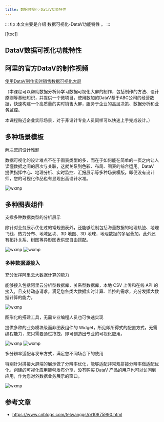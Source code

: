 ```yaml
---
title: 数据可视化-DataV功能特性
---
```


::: tip
本文主要是介绍 数据可视化-DataV功能特性 。
:::

[[toc]]


## DataV数据可视化功能特性

## 阿里的官方DataV的制作视频 

[使用DataV制作实时销售数据可视化大屏](http://click.aliyun.com/m/39500/)

（本课程可以帮助数据分析师学习数据可视化大屏的制作，包括制作的方法、设计原则等基础知识，并提供一个微项目，使用数加的DataV基于ABC公司的经营数据，快速构建一个高质量的实时销售大屏，服务于企业的高层决策、数据分析和业务监控。

本课程贴近企业实际场景，对于非设计专业人员同样可以快速上手完成设计。）

## 多种场景模板

解决您的设计难题

数据可视化的设计难点不在于图表类型的多，而在于如何能在简单的一页之内让人读懂数据之间的层次与关联，这就关系到色彩、布局、图表的综合运用。DataV 提供指挥中心、地理分析、实时监控、汇报展示等多种场景模版，即便没有设计师，您的可视化作品也有显现出高设计水准。

<img class= "zoom-custom-imgs" :src="$withBase('/assets/img/da/dataview/funfeatures/48590-20190516153723398-662084719.gif')" alt="wxmp">

## 多种图表组件

支撑多种数据类型的分析展示

除针对业务展示优化过的常规图表外，还能够绘制包括海量数据的地理轨迹、地理飞线、热力分布、地域区块、3D 地图、3D 地球，地理数据的多层叠加。此外还有拓扑关系、树图等异形图表供您自由搭配。

<img class= "zoom-custom-imgs" :src="$withBase('/assets/img/da/dataview/funfeatures/48590-20190516153739927-1050199996.gif')" alt="wxmp">

<img class= "zoom-custom-imgs" :src="$withBase('/assets/img/da/dataview/funfeatures/48590-20190516153809130-1712319076.gif')" alt="wxmp">

### 多种数据源接入
充分发挥阿里云大数据计算的能力

能够接入包括阿里云分析型数据库，关系型数据库，本地 CSV 上传和在线 API 的接入，且支持动态请求。满足您各类大数据实时计算、监控的需求，充分发挥大数据计算的能力。

<img class= "zoom-custom-imgs" :src="$withBase('/assets/img/da/dataview/funfeatures/48590-20190516153831929-507413135.png')" alt="wxmp">

图形化的搭建工具，无需专业编程人员也可快速实现

提供多种的业务模块级而非图表组件的 Widget，所见即所得式的配置方式，无需编程能力，您只需要通过拖拽，即可创造出专业的可视化应用。

<img class= "zoom-custom-imgs" :src="$withBase('/assets/img/da/dataview/funfeatures/48590-20190516153850450-1509362771.gif')" alt="wxmp">

<img class= "zoom-custom-imgs" :src="$withBase('/assets/img/da/dataview/funfeatures/48590-20190516153935117-2116372106.gif')" alt="wxmp">

多分辨率适配与发布方式，满足您不同场合下的使用

特别针对拼接大屏端的展示做了分辨率优化，能够适配非常规拼接分辨率做适配优化。创建的可视化应用能够发布分享，没有购买 DataV 产品的用户也可以访问到应用，作为您对外数据业务展示的窗口。

<img class= "zoom-custom-imgs" :src="$withBase('/assets/img/da/dataview/funfeatures/48590-20190516154002571-76637331.gif')" alt="wxmp">


## 参考文章
* https://www.cnblogs.com/telwanggs/p/10875990.html
